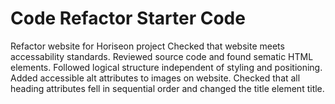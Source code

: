 # Code Refactor Starter Code
Refactor website for Horiseon project
Checked that website meets accessability standards. 
Reviewed source code and found sematic HTML elements.
Followed logical structure independent of styling and positioning. 
Added accessible alt attributes to images on website. 
Checked that all heading attributes fell in sequential order and changed the title element title.
